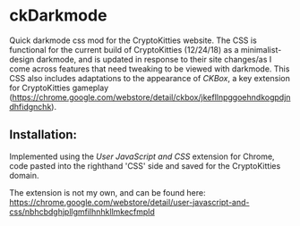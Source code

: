 # ckDarkmode
Quick darkmode css mod for the CryptoKitties website. The CSS is functional for the current build of CryptoKitties (12/24/18) 
as a minimalist-design darkmode, and is updated in response to their site changes/as I come across features that need tweaking to be
viewed with darkmode. This CSS also includes adaptations to the appearance of *CKBox*, a key extension for CryptoKitties gameplay (https://chrome.google.com/webstore/detail/ckbox/jkefllnpggoehndkogpdjndhfidgnchk). 


## Installation:
Implemented using the *User JavaScript and CSS* extension for Chrome, code pasted into the righthand 'CSS' side 
and saved for the CryptoKitties domain.

The extension is not my own, and can be found here:
https://chrome.google.com/webstore/detail/user-javascript-and-css/nbhcbdghjpllgmfilhnhkllmkecfmpld

